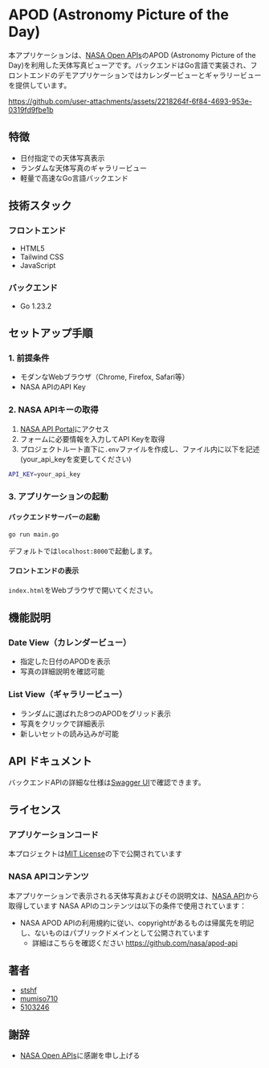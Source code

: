 # APOD (Astronomy Picture of the Day)
本アプリケーションは、[NASA Open APIs](https://api.nasa.gov/)のAPOD (Astronomy Picture of the Day)を利用した天体写真ビューアです。バックエンドはGo言語で実装され、フロントエンドのデモアプリケーションではカレンダービューとギャラリービューを提供しています。

https://github.com/user-attachments/assets/2218264f-6f84-4693-953e-0319fd9fbe1b

## 特徴
- 日付指定での天体写真表示
- ランダムな天体写真のギャラリービュー
- 軽量で高速なGo言語バックエンド

## 技術スタック
### フロントエンド
- HTML5
- Tailwind CSS
- JavaScript

### バックエンド
- Go 1.23.2

## セットアップ手順

### 1. 前提条件
- モダンなWebブラウザ（Chrome, Firefox, Safari等）
- NASA APIのAPI Key

### 2. NASA APIキーの取得
1. [NASA API Portal](https://api.nasa.gov/)にアクセス
2. フォームに必要情報を入力してAPI Keyを取得
3. プロジェクトルート直下に`.env`ファイルを作成し、ファイル内に以下を記述(your_api_keyを変更してください)
```bash
API_KEY=your_api_key
```

### 3. アプリケーションの起動
#### バックエンドサーバーの起動
```bash
go run main.go
```
デフォルトでは`localhost:8000`で起動します。

#### フロントエンドの表示
`index.html`をWebブラウザで開いてください。

## 機能説明

### Date View（カレンダービュー）
- 指定した日付のAPODを表示
- 写真の詳細説明を確認可能

### List View（ギャラリービュー）
- ランダムに選ばれた8つのAPODをグリッド表示
- 写真をクリックで詳細表示
- 新しいセットの読み込みが可能

## API ドキュメント
バックエンドAPIの詳細な仕様は[Swagger UI](https://recursion-teamdev-go-lang-teamc.github.io/space-app/swagger/)で確認できます。

## ライセンス

### アプリケーションコード
本プロジェクトは[MIT License](LICENSE)の下で公開されています

### NASA APIコンテンツ
本アプリケーションで表示される天体写真およびその説明文は、[NASA API](https://api.nasa.gov/)から取得しています
NASA APIのコンテンツは以下の条件で使用されています：
- NASA APOD APIの利用規約に従い、copyrightがあるものは帰属先を明記し、ないものはパブリックドメインとして公開されています
  - 詳細はこちらを確認ください https://github.com/nasa/apod-api

## 著者
- [stshf](https://github.com/stshf)
- [mumiso710](https://github.com/mumiso710)
- [5103246](https://github.com/5103246)

## 謝辞
- [NASA Open APIs](https://api.nasa.gov/)に感謝を申し上げる
